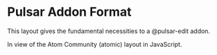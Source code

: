 # Pulsar Addon Format
This layout gives the fundamental necessities to a @pulsar-edit addon.

In view of the Atom Community (atomic) layout in JavaScript.
